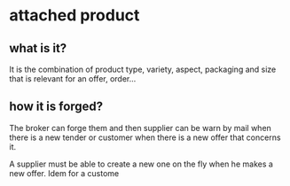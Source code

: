 # attached product

## what is it?

It is the combination of product type, variety, aspect, packaging and size that
 is relevant for an offer, order...

## how it is forged?

The broker can forge them and then supplier can be warn by mail when there is a
 new tender or customer when there is a new offer that concerns it.

A supplier must be able to create a new one on the fly when he makes a new offer.
 Idem for a custome
